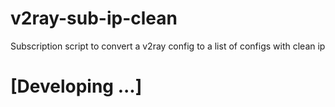 # v2ray-sub-ip-clean
Subscription script to convert a v2ray config to a list of configs with clean ip
# [Developing ...]
